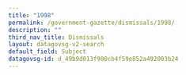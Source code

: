 ```yaml
---
title: "1998"
permalink: /government-gazette/dismissals/1998/
description: ""
third_nav_title: Dismissals
layout: datagovsg-v2-search
default_field: Subject
datagovsg-id: d_49b9d013f900cb4f59e852a492003b24
---
```

